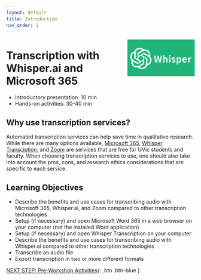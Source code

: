 ```yaml
---
layout: default
title: Introduction 
nav_order: 1
---
```


<img src="media/whisper-ai-logo.png" style="float:right;width:180px;" alt="Whisper.ai logo">

# Transcription with Whisper.ai and Microsoft 365

- Introductory presentation: 10 min
- Hands-on activities: 30-40 min

## Why use transcription services?

Automated transcription services can help save time in qualitative research. While there are many options available, [Microsoft 365](https://support.microsoft.com/en-us/office/transcribe-your-recordings-7fc2efec-245e-45f0-b053-2a97531ecf57), [Whisper Transciption](https://apps.apple.com/us/app/whisper-transcription/id1668083311?mt=12), and [Zoom](https://support.zoom.com/hc/en/article?id=zm_kb&sysparm_article=KB0064927) are services that are free for UVic students and faculty. When choosing transcription services to use, one should also take into account the pros, cons, and research ethics considerations that are specific to each service.

## Learning Objectives

- Describe the benefits and use cases for transcribing audio with Microsoft 365, Whisper.ai, and Zoom compared to other transcription technologies
- Setup (if necessary) and open Microsoft Word 365 in a web browser on your computer (not the installed Word application)
- Setup (if necessary) and open Whisper Transcription on your computer
- Describe the benefits and use cases for transcribing audio with Whisper.ai compared to other transcription technologies
- Transcribe an audio file
- Export transcription in two or more different formats
 
[NEXT STEP: Pre-Workshop Activities](pre-workshop.html){: .btn .btn-blue }
